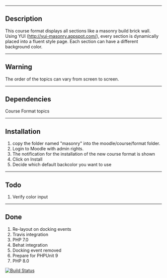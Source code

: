 --------------------------------------------------------------------------------
Description
--------------------------------------------------------------------------------

This course format displays all sections like a masonry build brick wall. Using
YUI (http://yui-masonry.appspot.com/), every section is dynamically placed into
a fluent style page.  Each section can have a different background color. 

--------------------------------------------------------------------------------
Warning
--------------------------------------------------------------------------------

The order of the topics can vary from screen to screen. 

--------------------------------------------------------------------------------
Dependencies
--------------------------------------------------------------------------------

Course Format topics

--------------------------------------------------------------------------------
Installation
--------------------------------------------------------------------------------

1. copy the folder named "masonry" into the moodle/course/format folder.
2. Login to Moodle with admin rights. 
3. The notification for the installation of the new course format is shown
4. Click on Install
5. Decide which default backcolor you want to use

--------------------------------------------------------------------------------
Todo
--------------------------------------------------------------------------------
1. Verify color input

--------------------------------------------------------------------------------
Done
--------------------------------------------------------------------------------
1. Re-layout on docking events
2. Travis integration
3. PHP 7.0
4. Behat integration
5. Docking event removed
6. Prepare for PHPUnit 9
7. PHP 8.0

[![Build Status](https://github.com/ewallah/moodle-format_masonry/workflows/Tests/badge.svg)](https://github.com/ewallah/moodle-format_masonry/actions)
